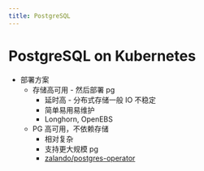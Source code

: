 ```yaml
---
title: PostgreSQL
---
```


# PostgreSQL on Kubernetes

* 部署方案
  * 存储高可用 - 然后部署 pg
    * 延时高 - 分布式存储一般 IO 不稳定
    * 简单易用易维护
    * Longhorn, OpenEBS
  * PG 高可用，不依赖存储
    * 相对复杂
    * 支持更大规模 pg
    * [zalando/postgres-operator](https://github.com/zalando/postgres-operator)

